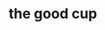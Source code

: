 ---
pid: LS168
title: the good cup
location_transcription: City Hall
zipcode: '19120'
outside_phl: 
neighborhood: Logan,Olney
age: '7'
age_range: 6-13
instagram: 
image_file_name: LS_168.jpg
proposal_transcription: PiOi Cup
topic: Unknown
topic_summary: '0'
type: Sculpture Statue,Other No Form
keywords_other: 
credit: Timair
image_labels: 
twitter: 
facebook: 
permalink: "/monuments/ls168/"
layout: item-page
---
